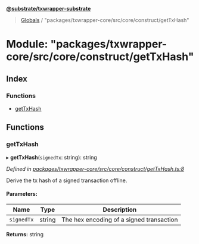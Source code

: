**[@substrate/txwrapper-substrate](../README.md)**

> [Globals](../globals.md) / "packages/txwrapper-core/src/core/construct/getTxHash"

# Module: "packages/txwrapper-core/src/core/construct/getTxHash"

## Index

### Functions

* [getTxHash](_packages_txwrapper_core_src_core_construct_gettxhash_.md#gettxhash)

## Functions

### getTxHash

▸ **getTxHash**(`signedTx`: string): string

*Defined in [packages/txwrapper-core/src/core/construct/getTxHash.ts:8](https://github.com/paritytech/txwrapper-core/blob/79cbc99/packages/txwrapper-core/src/core/construct/getTxHash.ts#L8)*

Derive the tx hash of a signed transaction offline.

#### Parameters:

Name | Type | Description |
------ | ------ | ------ |
`signedTx` | string | The hex encoding of a signed transaction  |

**Returns:** string
